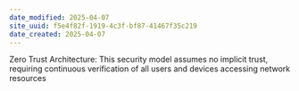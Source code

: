 ```yaml
---
date_modified: 2025-04-07
site_uuid: f5e4f82f-1919-4c3f-bf87-41467f35c219
date_created: 2025-04-07
---
```


Zero Trust Architecture: This security model assumes no implicit trust, requiring continuous verification of all users and devices accessing network resources